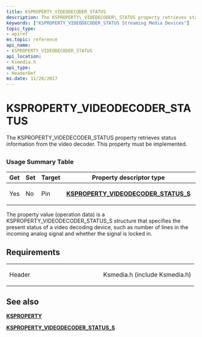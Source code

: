 ```yaml
---
title: KSPROPERTY_VIDEODECODER_STATUS
description: The KSPROPERTY\_VIDEDECODER\_STATUS property retrieves status information from the video decoder. This property must be implemented.
keywords: ["KSPROPERTY_VIDEODECODER_STATUS Streaming Media Devices"]
topic_type:
- apiref
ms.topic: reference
api_name:
- KSPROPERTY_VIDEODECODER_STATUS
api_location:
- Ksmedia.h
api_type:
- HeaderDef
ms.date: 11/28/2017
---
```


# KSPROPERTY\_VIDEODECODER\_STATUS


The KSPROPERTY\_VIDEDECODER\_STATUS property retrieves status information from the video decoder. This property must be implemented.

## <span id="ddk_ksproperty_videodecoder_status_ks"></span><span id="DDK_KSPROPERTY_VIDEODECODER_STATUS_KS"></span>


### Usage Summary Table

<table>
<colgroup>
<col width="20%" />
<col width="20%" />
<col width="20%" />
<col width="20%" />
<col width="20%" />
</colgroup>
<thead>
<tr class="header">
<th>Get</th>
<th>Set</th>
<th>Target</th>
<th>Property descriptor type</th>
<th>Property value type</th>
</tr>
</thead>
<tbody>
<tr class="odd">
<td><p>Yes</p></td>
<td><p>No</p></td>
<td><p>Pin</p></td>
<td><p><a href="/windows-hardware/drivers/ddi/ksmedia/ns-ksmedia-ksproperty_videodecoder_status_s" data-raw-source="[&lt;strong&gt;KSPROPERTY_VIDEODECODER_STATUS_S&lt;/strong&gt;](/windows-hardware/drivers/ddi/ksmedia/ns-ksmedia-ksproperty_videodecoder_status_s)"><strong>KSPROPERTY_VIDEODECODER_STATUS_S</strong></a></p></td>
<td><p><a href="/windows-hardware/drivers/ddi/ksmedia/ns-ksmedia-ksproperty_videodecoder_status_s" data-raw-source="[&lt;strong&gt;KSPROPERTY_VIDEODECODER_STATUS_S&lt;/strong&gt;](/windows-hardware/drivers/ddi/ksmedia/ns-ksmedia-ksproperty_videodecoder_status_s)"><strong>KSPROPERTY_VIDEODECODER_STATUS_S</strong></a></p></td>
</tr>
</tbody>
</table>

 

The property value (operation data) is a KSPROPERTY\_VIDEODECODER\_STATUS\_S structure that specifies the present status of a video decoding device, such as number of lines in the incoming analog signal and whether the signal is locked in.

## Requirements

<table>
<colgroup>
<col width="50%" />
<col width="50%" />
</colgroup>
<tbody>
<tr class="odd">
<td><p>Header</p></td>
<td>Ksmedia.h (include Ksmedia.h)</td>
</tr>
</tbody>
</table>

## See also


[**KSPROPERTY**](ksproperty-structure.md)

[**KSPROPERTY\_VIDEODECODER\_STATUS\_S**](/windows-hardware/drivers/ddi/ksmedia/ns-ksmedia-ksproperty_videodecoder_status_s)

